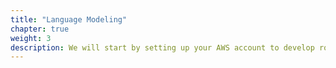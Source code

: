 ```yaml
---
title: "Language Modeling"
chapter: true
weight: 3
description: We will start by setting up your AWS account to develop robot applications with AWS RoboMaker. 
---
```


